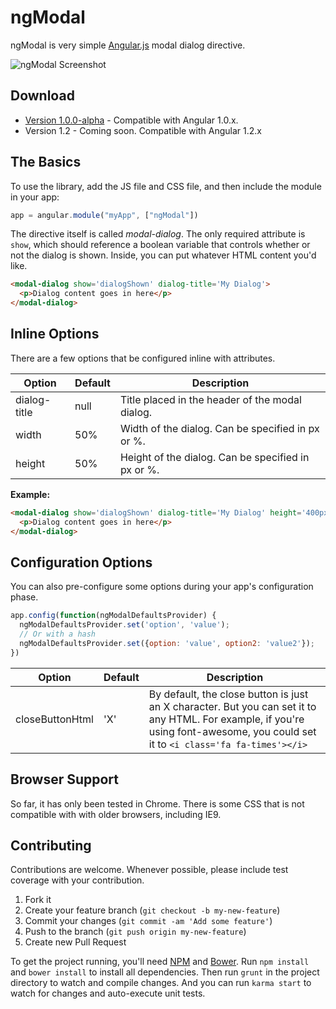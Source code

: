# ngModal

ngModal is very simple [Angular.js](http://angularjs.org/) modal dialog directive.


![ngModal Screenshot](https://raw.github.com/adamalbrecht/ngModal/master/screenshot.png)


## Download

* [Version 1.0.0-alpha](https://github.com/adamalbrecht/ngModal/releases/download/v1.0.0-alpha/ng-modal.zip) - Compatible with Angular 1.0.x.
* Version 1.2 - Coming soon. Compatible with Angular 1.2.x

## The Basics
To use the library, add the JS file and CSS file, and then include the module in your app:

```javascript
app = angular.module("myApp", ["ngModal"])
```

The directive itself is called *modal-dialog*. The only required attribute is `show`, which should reference a boolean variable that controls whether or not the dialog is shown. Inside, you can put whatever HTML content you'd like.

```html
<modal-dialog show='dialogShown' dialog-title='My Dialog'>
  <p>Dialog content goes in here</p>
</modal-dialog>
```

## Inline Options

There are a few options that be configured inline with attributes.

| Option         | Default | Description                                           |
| -------------- | ------- | ----------------------------------------------------- |
| dialog-title   | null    | Title placed in the header of the modal dialog.       |
| width          | 50%     | Width of the dialog. Can be specified in px or %.     |
| height         | 50%     | Height of the dialog. Can be specified in px or %.    |

**Example:**

```html
<modal-dialog show='dialogShown' dialog-title='My Dialog' height='400px' width='75%'>
  <p>Dialog content goes in here</p>
</modal-dialog>
```

## Configuration Options

You can also pre-configure some options during your app's configuration phase.

```javascript
app.config(function(ngModalDefaultsProvider) {
  ngModalDefaultsProvider.set('option', 'value');
  // Or with a hash
  ngModalDefaultsProvider.set({option: 'value', option2: 'value2'});
})
```

| Option              | Default | Description                                                                                                      |
| ------------------- | ------- | ---------------------------------------------------------------------------------------------------------------- |
| closeButtonHtml     | 'X'     | By default, the close button is just an X character. But you can set it to any HTML. For example, if you're using font-awesome, you could set it to `<i class='fa fa-times'></i>` |


## Browser Support

So far, it has only been tested in Chrome. There is some CSS that is not compatible with with older browsers, including IE9.

## Contributing

Contributions are welcome. Whenever possible, please include test coverage with your contribution.

1. Fork it
2. Create your feature branch (`git checkout -b my-new-feature`)
3. Commit your changes (`git commit -am 'Add some feature'`)
4. Push to the branch (`git push origin my-new-feature`)
5. Create new Pull Request

To get the project running, you'll need [NPM](https://npmjs.org/) and [Bower](http://bower.io/). Run `npm install` and `bower install` to install all dependencies. Then run `grunt` in the project directory to watch and compile changes. And you can run `karma start` to watch for changes and auto-execute unit tests.


